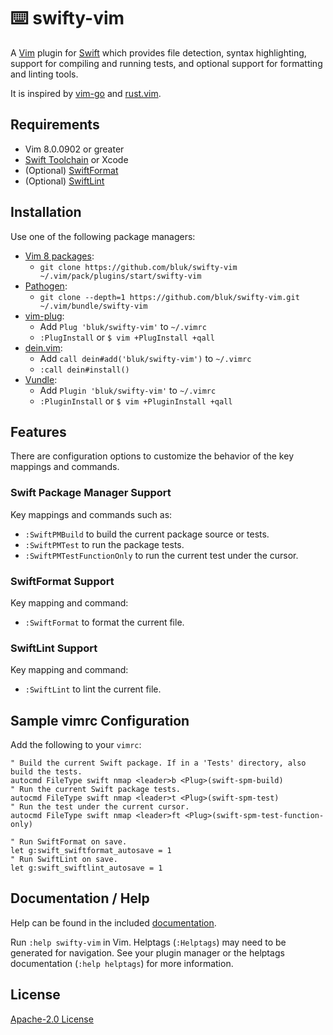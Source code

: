 # ⌨️ swifty-vim

A [Vim][vim] plugin for [Swift][swift] which provides
file detection, syntax highlighting, support for compiling and
running tests, and optional support for formatting and linting tools.

It is inspired by [vim-go][vim-go] and [rust.vim][rust_vim].

## Requirements

* Vim 8.0.0902 or greater
* [Swift Toolchain][swift_toolchain_install] or Xcode
* (Optional) [SwiftFormat][swiftformat]
* (Optional) [SwiftLint][swiftlint]

## Installation

Use one of the following package managers:

* [Vim 8 packages][vim8pack]:
  * `git clone https://github.com/bluk/swifty-vim ~/.vim/pack/plugins/start/swifty-vim`
* [Pathogen][pathogen]:
  * `git clone --depth=1 https://github.com/bluk/swifty-vim.git ~/.vim/bundle/swifty-vim`
* [vim-plug][vim-plug]:
  * Add `Plug 'bluk/swifty-vim'` to `~/.vimrc`
  * `:PlugInstall` or `$ vim +PlugInstall +qall`
* [dein.vim][dein.vim]:
  * Add `call dein#add('bluk/swifty-vim')` to `~/.vimrc`
  * `:call dein#install()`
* [Vundle][vundle]:
  * Add `Plugin 'bluk/swifty-vim'` to `~/.vimrc`
  * `:PluginInstall` or `$ vim +PluginInstall +qall`

## Features

There are configuration options to customize the behavior of the key mappings
and commands.

### Swift Package Manager Support

Key mappings and commands such as:

* `:SwiftPMBuild` to build the current package source or tests.
* `:SwiftPMTest` to run the package tests.
* `:SwiftPMTestFunctionOnly` to run the current test under the cursor.

### SwiftFormat Support

Key mapping and command:

* `:SwiftFormat` to format the current file.

### SwiftLint Support

Key mapping and command:

* `:SwiftLint` to lint the current file.

## Sample vimrc Configuration

Add the following to your `vimrc`:

```vim
" Build the current Swift package. If in a 'Tests' directory, also build the tests.
autocmd FileType swift nmap <leader>b <Plug>(swift-spm-build)
" Run the current Swift package tests.
autocmd FileType swift nmap <leader>t <Plug>(swift-spm-test)
" Run the test under the current cursor.
autocmd FileType swift nmap <leader>ft <Plug>(swift-spm-test-function-only)

" Run SwiftFormat on save.
let g:swift_swiftformat_autosave = 1
" Run SwiftLint on save.
let g:swift_swiftlint_autosave = 1
```

## Documentation / Help

Help can be found in the included [documentation][doc_dir].

Run `:help swifty-vim` in Vim. Helptags (`:Helptags`) may need to be generated for navigation. See your
plugin manager or the helptags documentation (`:help helptags`) for more information.

## License

[Apache-2.0 License][license]

[license]: LICENSE
[swift]: https://swift.org
[vim]: https://www.vim.org
[vim-go]: https://github.com/fatih/vim-go
[rust_vim]: https://github.com/rust-lang/rust.vim/
[swift_toolchain_install]: https://swift.org/getting-started/
[swiftformat]: https://github.com/nicklockwood/SwiftFormat
[swiftlint]: https://github.com/realm/SwiftLint
[vim8pack]: http://vimhelp.appspot.com/repeat.txt.html#packages
[pathogen]: https://github.com/tpope/vim-pathogen
[vim-plug]: https://github.com/junegunn/vim-plug
[dein.vim]: https://github.com/Shougo/dein.vim
[vundle]: https://github.com/gmarik/vundle
[doc_dir]: doc/
